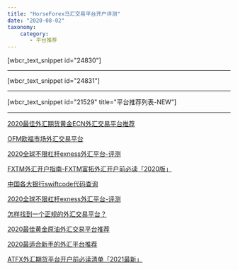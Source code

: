 ```yaml
---
title: "HorseForex马汇交易平台开户评测"
date: "2020-08-02"
taxonomy:
    category: 
       - 平台推荐
---
```


\[wbcr\_text\_snippet id="24830"\]

* * *

\[wbcr\_text\_snippet id="24831"\]

* * *

\[wbcr\_text\_snippet id="21529" title="平台推荐列表-NEW"\]

* * *

[2020最佳外汇期货黄金ECN外汇交易平台推荐](https://we.laowei8.com/best-ecn-broker.html)

[OFM欧福市场外汇交易平台](https://we.laowei8.com/ofm-reviews.html)

[2020全球不限杠杆exness外汇平台-评测](https://we.laowei8.com/exness-detail.html)

[FXTM外汇开户指南-FXTM富拓外汇开户前必读「2020版」](https://we.laowei8.com/fxtm-review.html)

[中国各大银行swiftcode代码查询](https://we.laowei8.com/swiftcode.html)

[2020全球不限杠杆exness外汇平台-评测](https://we.laowei8.com/exness-detail.html)

[怎样找到一个正规的外汇交易平台？](https://we.laowei8.com/find-true-forex-broker.html)

[2020最佳黄金原油外汇交易平台推荐](https://we.laowei8.com/best-forex-brokers.html)

[2020最适合新手的外汇平台推荐](https://we.laowei8.com/best-broker-for-beginners.html)

[ATFX外汇期货平台开户前必读清单「2021最新」](https://we.laowei8.com/atfx-forex-must-read.html)
